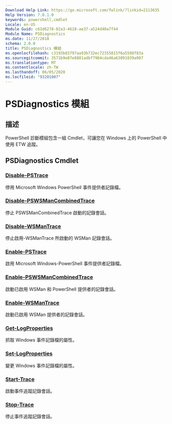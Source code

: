 ```yaml
---
Download Help Link: https://go.microsoft.com/fwlink/?linkid=2113635
Help Version: 7.0.1.0
keywords: powershell,cmdlet
Locale: en-US
Module Guid: c61d6278-02a3-4618-ae37-a524d40a7f44
Module Name: PSDiagnostics
ms.date: 11/27/2018
schema: 2.0.0
title: PSDiagnostics 模組
ms.openlocfilehash: c3193b83797aa93b732ec72355815f6a5598f83a
ms.sourcegitcommit: 3571b9e87e8881adbf7984cda46a63891039a987
ms.translationtype: MT
ms.contentlocale: zh-TW
ms.lasthandoff: 06/05/2020
ms.locfileid: "93201007"
---
```

# PSDiagnostics 模組

## 描述

PowerShell 診斷模組包含一組 Cmdlet，可讓您在 Windows 上的 PowerShell 中使用 ETW 追蹤。

## PSDiagnostics Cmdlet

### [Disable-PSTrace](Disable-PSTrace.md)
停用 Microsoft Windows PowerShell 事件提供者記錄檔。

### [Disable-PSWSManCombinedTrace](Disable-PSWSManCombinedTrace.md)
停止 PSWSManCombinedTrace 啟動的記錄會話。

### [Disable-WSManTrace](Disable-WSManTrace.md)
停止啟用-WSManTrace 所啟動的 WSMan 記錄會話。

### [Enable-PSTrace](Enable-PSTrace.md)
啟用 Microsoft Windows-PowerShell 事件提供者記錄檔。

### [Enable-PSWSManCombinedTrace](Enable-PSWSManCombinedTrace.md)
啟動已啟用 WSMan 和 PowerShell 提供者的記錄會話。

### [Enable-WSManTrace](Enable-WSManTrace.md)
啟動已啟用 WSMan 提供者的記錄會話。

### [Get-LogProperties](Get-LogProperties.md)
抓取 Windows 事件記錄檔的屬性。

### [Set-LogProperties](Set-LogProperties.md)
變更 Windows 事件記錄檔的屬性。

### [Start-Trace](Start-Trace.md)
啟動事件追蹤記錄會話。

### [Stop-Trace](Stop-Trace.md)
停止事件追蹤記錄會話。
